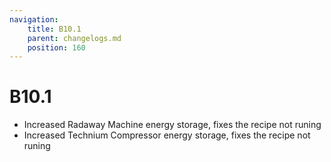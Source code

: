 ```yaml
---
navigation:
    title: B10.1
    parent: changelogs.md
    position: 160
---
```



# B10.1
- Increased Radaway Machine energy storage, fixes the recipe not runing
- Increased Technium Compressor energy storage, fixes the recipe not runing
